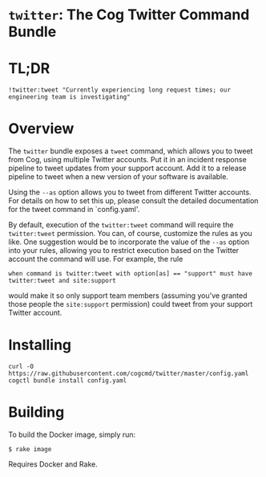 `twitter`: The Cog Twitter Command Bundle
=========================================

# TL;DR

    !twitter:tweet "Currently experiencing long request times; our engineering team is investigating"

# Overview

The `twitter` bundle exposes a `tweet` command, which allows you to
tweet from Cog, using multiple Twitter accounts. Put it in an incident
response pipeline to tweet updates from your support account. Add it
to a release pipeline to tweet when a new version of your software is
available.

Using the `--as` option allows you to tweet from different Twitter
accounts. For details on how to set this up, please consult the
detailed documentation for the tweet command in `config.yaml'.

By default, execution of the `twitter:tweet` command will require the
`twitter:tweet` permission. You can, of course, customize the rules as
you like. One suggestion would be to incorporate the value of the
`--as` option into your rules, allowing you to restrict execution
based on the Twitter account the command will use. For example, the rule

    when command is twitter:tweet with option[as] == "support" must have twitter:tweet and site:support

would make it so only support team members (assuming you've granted
those people the `site:support` permission) could tweet from your
support Twitter account.

# Installing

    curl -O https://raw.githubusercontent.com/cogcmd/twitter/master/config.yaml
    cogctl bundle install config.yaml

# Building

To build the Docker image, simply run:

    $ rake image

Requires Docker and Rake.

